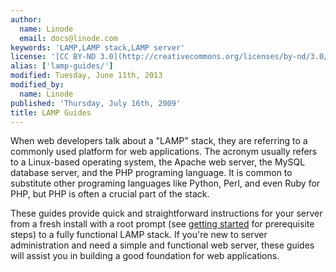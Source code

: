 ```yaml
---
author:
  name: Linode
  email: docs@linode.com
keywords: 'LAMP,LAMP stack,LAMP server'
license: '[CC BY-ND 3.0](http://creativecommons.org/licenses/by-nd/3.0/us/)'
alias: ['lamp-guides/']
modified: Tuesday, June 11th, 2013
modified_by:
  name: Linode
published: 'Thursday, July 16th, 2009'
title: LAMP Guides
---
```


When web developers talk about a "LAMP" stack, they are referring to a commonly used platform for web applications. The acronym usually refers to a Linux-based operating system, the Apache web server, the MySQL database server, and the PHP programing language. It is common to substitute other programing languages like Python, Perl, and even Ruby for PHP, but PHP is often a crucial part of the stack.

These guides provide quick and straightforward instructions for your server from a fresh install with a root prompt (see [getting started](/docs/getting-started/) for prerequisite steps) to a fully functional LAMP stack. If you're new to server administration and need a simple and functional web server, these guides will assist you in building a good foundation for web applications.

